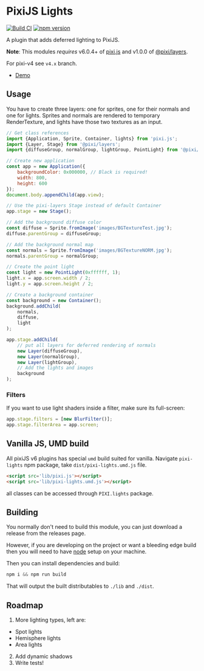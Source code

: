 # PixiJS Lights

[![Build CI](https://github.com/pixijs/lights/actions/workflows/build.yml/badge.svg)](https://github.com/pixijs/lights/actions/workflows/build.yml) [![npm version](https://badge.fury.io/js/%40pixi%2Fpixi-lights.svg)](https://badge.fury.io/js/%40pixi%2Fpixi-lights)

A plugin that adds deferred lighting to PixiJS.

**Note**: This modules *requires* v6.0.4+ of [pixi.js](https://github.com/pixijs/pixi.js) and v1.0.0 of [@pixi/layers](https://github.com/pixijs/layers).

For pixi-v4 see `v4.x` branch.

* [Demo](https://pixijs.io/examples/#/plugin-layers/normals.js)

## Usage

You have to create three layers: one for sprites, one for their normals and one for lights. Sprites and normals are rendered to temporary RenderTexture, and lights have those two textures as an input.
 
```js
// Get class references
import {Application, Sprite, Container, lights} from 'pixi.js';
import {Layer, Stage} from '@pixi/layers';
import {diffuseGroup, normalGroup, lightGroup, PointLight} from '@pixi/lights';

// Create new application
const app = new Application({
    backgroundColor: 0x000000, // Black is required!
    width: 800,
    height: 600
});
document.body.appendChild(app.view);

// Use the pixi-layers Stage instead of default Container
app.stage = new Stage();

// Add the background diffuse color
const diffuse = Sprite.fromImage('images/BGTextureTest.jpg');
diffuse.parentGroup = diffuseGroup;

// Add the background normal map
const normals = Sprite.fromImage('images/BGTextureNORM.jpg');
normals.parentGroup = normalGroup;

// Create the point light
const light = new PointLight(0xffffff, 1);
light.x = app.screen.width / 2;
light.y = app.screen.height / 2;

// Create a background container 
const background = new Container();
background.addChild(
    normals,
    diffuse,
    light
);

app.stage.addChild(
    // put all layers for deferred rendering of normals
    new Layer(diffuseGroup),
    new Layer(normalGroup),
    new Layer(lightGroup),
    // Add the lights and images
    background
);
```

### Filters

If you want to use light shaders inside a filter, make sure its full-screen:

```js
app.stage.filters = [new BlurFilter()];
app.stage.filterArea = app.screen;
```

## Vanilla JS, UMD build

All pixiJS v6 plugins has special `umd` build suited for vanilla.
Navigate `pixi-lights` npm package, take `dist/pixi-lights.umd.js` file.

```html
<script src='lib/pixi.js'></script>
<script src='lib/pixi-lights.umd.js'></script>
```

all classes can be accessed through `PIXI.lights` package.

## Building

You normally don't need to build this module, you can just download a release from the releases page.

However, if you are developing on the project or want a bleeding edge build then you
will need to have [node][node] setup on your machine.

Then you can install dependencies and build:

```js
npm i && npm run build
```

That will output the built distributables to `./lib` and `./dist`.

[node]:       http://nodejs.org/

## Roadmap

1. More lighting types, left are:
 - Spot lights
 - Hemisphere lights
 - Area lights
2. Add dynamic shadows
3. Write tests!
